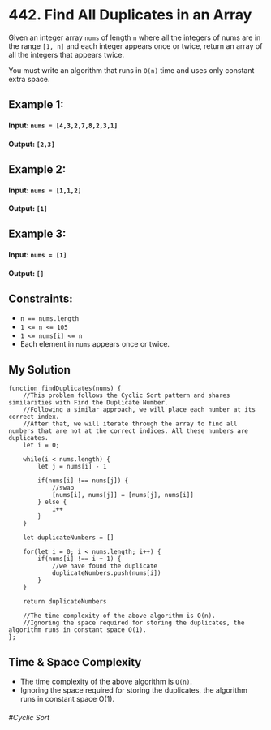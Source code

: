 # 442. Find All Duplicates in an Array

Given an integer array `nums` of length `n` where all the integers of nums are in the range `[1, n]` and each integer appears once or twice, return an array of all the integers that appears twice.

You must write an algorithm that runs in `O(n)` time and uses only constant extra space.

## Example 1:
#### Input: `nums = [4,3,2,7,8,2,3,1]`
#### Output: `[2,3]`
## Example 2:
#### Input: `nums = [1,1,2]`
#### Output: `[1]`
## Example 3:
#### Input: `nums = [1]`
#### Output: `[]`
 

## Constraints:
- `n == nums.length`
- `1 <= n <= 105`
- `1 <= nums[i] <= n`
- Each element in `nums` appears once or twice.

## My Solution 
````
function findDuplicates(nums) {
    //This problem follows the Cyclic Sort pattern and shares similarities with Find the Duplicate Number.
    //Following a similar approach, we will place each number at its correct index. 
    //After that, we will iterate through the array to find all numbers that are not at the correct indices. All these numbers are duplicates.
    let i = 0;
    
    while(i < nums.length) {
        let j = nums[i] - 1
        
        if(nums[i] !== nums[j]) {
            //swap
            [nums[i], nums[j]] = [nums[j], nums[i]]
        } else {
            i++
        }
    }
    
    let duplicateNumbers = []
    
    for(let i = 0; i < nums.length; i++) {
        if(nums[i] !== i + 1) {
            //we have found the duplicate
            duplicateNumbers.push(nums[i])
        }
    }
    
    return duplicateNumbers
   
    //The time complexity of the above algorithm is O(n).
    //Ignoring the space required for storing the duplicates, the algorithm runs in constant space O(1).
};
````

## Time & Space Complexity
- The time complexity of the above algorithm is `O(n)`.
- Ignoring the space required for storing the duplicates, the algorithm runs in constant space O(1).

###### #Cyclic Sort
